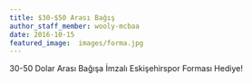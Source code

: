 ```yaml
---
title: $30-$50 Arası Bağış 
author_staff_member: wooly-mcbaa
date: 2016-10-15
featured_image:  images/forma.jpg
---
```

30-50 Dolar Arası Bağışa İmzalı Eskişehirspor Forması Hediye!
